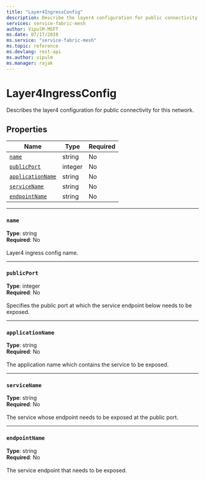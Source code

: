 ```yaml
---
title: "Layer4IngressConfig"
description: Describe the layer4 configuration for public connectivity for networks and provides the properties of layer 4 configuration.
services: service-fabric-mesh
author: VipulM-MSFT
ms.date: 07/17/2018
ms.service: "service-fabric-mesh"
ms.topic: reference
ms.devlang: rest-api
ms.author: vipulm
ms.manager: rajak
---
```

# Layer4IngressConfig

Describes the layer4 configuration for public connectivity for this network.

## Properties
| Name | Type | Required |
| --- | --- | --- |
| [`name`](#name) | string | No |
| [`publicPort`](#publicport) | integer | No |
| [`applicationName`](#applicationname) | string | No |
| [`serviceName`](#servicename) | string | No |
| [`endpointName`](#endpointname) | string | No |

____
### `name`
__Type__: string <br/>
__Required__: No<br/>
<br/>
Layer4 ingress config name.

____
### `publicPort`
__Type__: integer <br/>
__Required__: No<br/>
<br/>
Specifies the public port at which the service endpoint below needs to be exposed.

____
### `applicationName`
__Type__: string <br/>
__Required__: No<br/>
<br/>
The application name which contains the service to be exposed.

____
### `serviceName`
__Type__: string <br/>
__Required__: No<br/>
<br/>
The service whose endpoint needs to be exposed at the public port.

____
### `endpointName`
__Type__: string <br/>
__Required__: No<br/>
<br/>
The service endpoint that needs to be exposed.

